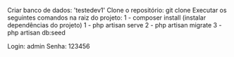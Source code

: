 Criar banco de dados: 'testedev1'
Clone o repositório: git clone <link>
Executar os seguintes comandos na raiz do projeto:
  1 - composer install (instalar dependências do projeto)
  1 - php artisan serve
  2 - php artisan migrate
  3 - php artisan db:seed
  
 Login: admin
 Senha: 123456
